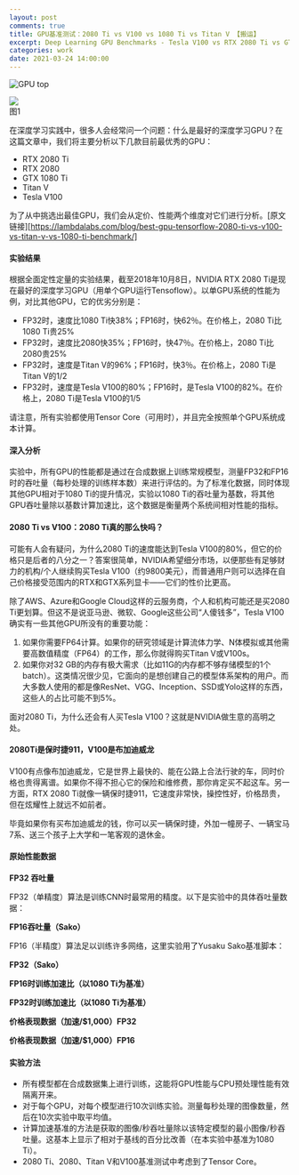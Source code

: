 ```yaml
---
layout: post
comments: true
title: GPU基准测试：2080 Ti vs V100 vs 1080 Ti vs Titan V 【搬运】
excerpt: Deep Learning GPU Benchmarks - Tesla V100 vs RTX 2080 Ti vs GTX 1080 Ti vs Titan V
categories: work
date: 2021-03-24 14:00:00
---
```


![GPU top](/liuziyang1106.github.io/_images/GPU-top.jpg)

<div class="imgcap">
<img src="/_images/GPI-top.jpg">
<div class="thecap">图1</div>
</div>

在深度学习实践中，很多人会经常问一个问题：什么是最好的深度学习GPU？在这篇文章中，我们将主要分析以下几款目前最优秀的GPU：

- RTX 2080 Ti
- RTX 2080
- GTX 1080 Ti
- Titan V
- Tesla V100

为了从中挑选出最佳GPU，我们会从定价、性能两个维度对它们进行分析。[原文链接][https://lambdalabs.com/blog/best-gpu-tensorflow-2080-ti-vs-v100-vs-titan-v-vs-1080-ti-benchmark/]

#### **实验结果**

根据全面定性定量的实验结果，截至2018年10月8日，NVIDIA RTX 2080 Ti是现在最好的深度学习GPU（用单个GPU运行Tensoflow）。以单GPU系统的性能为例，对比其他GPU，它的优劣分别是：

- FP32时，速度比1080 Ti快38%；FP16时，快62％。在价格上，2080 Ti比1080 Ti贵25%
- FP32时，速度比2080快35%；FP16时，快47％。在价格上，2080 Ti比2080贵25%
- FP32时，速度是Titan V的96%；FP16时，快3％。在价格上，2080 Ti是Titan V的1/2
- FP32时，速度是Tesla V100的80%；FP16时，是Tesla V100的82%。在价格上，2080 Ti是Tesla V100的1/5

请注意，所有实验都使用Tensor Core（可用时），并且完全按照单个GPU系统成本计算。

#### **深入分析**

实验中，所有GPU的性能都是通过在合成数据上训练常规模型，测量FP32和FP16时的吞吐量（每秒处理的训练样本数）来进行评估的。为了标准化数据，同时体现其他GPU相对于1080 Ti的提升情况，实验以1080 Ti的吞吐量为基数，将其他GPU吞吐量除以基数计算加速比，这个数据是衡量两个系统间相对性能的指标。

#### **2080 Ti vs V100：2080 Ti真的那么快吗？**

可能有人会有疑问，为什么2080 Ti的速度能达到Tesla V100的80%，但它的价格只是后者的八分之一？答案很简单，NVIDIA希望细分市场，以便那些有足够财力的机构/个人继续购买Tesla V100（约9800美元），而普通用户则可以选择在自己价格接受范围内的RTX和GTX系列显卡——它们的性价比更高。

除了AWS、Azure和Google Cloud这样的云服务商，个人和机构可能还是买2080 Ti更划算。但这不是说亚马逊、微软、Google这些公司“人傻钱多”，Tesla V100确实有一些其他GPU所没有的重要功能：

1. 如果你需要FP64计算。如果你的研究领域是计算流体力学、N体模拟或其他需要高数值精度（FP64）的工作，那么你就得购买Titan V或V100s。
2. 如果你对32 GB的内存有极大需求（比如11G的内存都不够存储模型的1个batch）。这类情况很少见，它面向的是想创建自己的模型体系架构的用户。而大多数人使用的都是像ResNet、VGG、Inception、SSD或Yolo这样的东西，这些人的占比可能不到5%。

面对2080 Ti，为什么还会有人买Tesla V100？这就是NVIDIA做生意的高明之处。

#### **2080Ti是保时捷911，V100是布加迪威龙**

V100有点像布加迪威龙，它是世界上最快的、能在公路上合法行驶的车，同时价格也贵得离谱。如果你不得不担心它的保险和维修费，那你肯定买不起这车。另一方面，RTX 2080 Ti就像一辆保时捷911，它速度非常快，操控性好，价格昂贵，但在炫耀性上就远不如前者。

毕竟如果你有买布加迪威龙的钱，你可以买一辆保时捷，外加一幢房子、一辆宝马7系、送三个孩子上大学和一笔客观的退休金。

#### **原始性能数据**

**FP32 吞吐量**

FP32（单精度）算法是训练CNN时最常用的精度。以下是实验中的具体吞吐量数据：

**FP16吞吐量（Sako）**

FP16（半精度）算法足以训练许多网络，这里实验用了Yusaku Sako基准脚本：

**FP32（Sako）**

**FP16时训练加速比（以1080 Ti为基准）**

**FP32时训练加速比（以1080 Ti为基准）**

**价格表现数据（加速/$1,000）FP32**

**价格表现数据（加速/$1,000）FP16**

#### 实验方法

- 所有模型都在合成数据集上进行训练，这能将GPU性能与CPU预处理性能有效隔离开来。
- 对于每个GPU，对每个模型进行10次训练实验。测量每秒处理的图像数量，然后在10次实验中取平均值。
- 计算加速基准的方法是获取的图像/秒吞吐量除以该特定模型的最小图像/秒吞吐量。这基本上显示了相对于基线的百分比改善（在本实验中基准为1080 Ti）。
- 2080 Ti、2080、Titan V和V100基准测试中考虑到了Tensor Core。